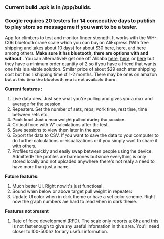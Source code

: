 ### Current build .apk is in /app/builds.
### Google requires 20 testers for 14 consecutive days to publish to play store so message me if you want to be a tester.
App for climbers to test and monitor finger strength. It works with the WH-C06 bluetooth crane scale which you can buy on AliExpress (With free shipping and takes about 10 days) for about $30 [here](https://www.aliexpress.us/item/3256806312872948.html), [here](https://www.aliexpress.us/item/3256806012892302.html), and [here](https://www.aliexpress.us/item/3256807190074678.html) among others. **Make sure it has bluetooth, there are options with and without** .  You can alternatively get one off Alibaba [here](https://www.alibaba.com/product-detail/Smart-WH-C06-Digital-Electronic-Hanging_1601242156410.html), [here](https://www.alibaba.com/product-detail/USB-Rechargeable-WH-C06-300KG-Electronic_1601242039585.html), or [here](https://www.alibaba.com/product-detail/Weiheng-WH-C06-Blue-Tooth-Industrial_1601242025682.html) but they have a minimum order quantity of 2 so if you have a friend that wants one this is a viable solution. Similar price of about $29 each after shipping cost but has a shipping time of 1-2 months. There may be ones on amazon but at this time the bluetooth one is not available there.

**Current features :**
  1. Live data view. Just see what you're pulling and gives you a max and average for the session.
  2. Repeaters. Set the number of sets, reps, work time, rest time, time between sets etc.
  3. Peak load. Just a max weight pulled during the session.
  4. Critical force with W' calculations after the test.
  5. Save sessions to view them later in the app
  6. Export the data to CSV. If you want to save the data to your computer to do further calculations or visualizations or if you simply want to share it with others.
  7. Profiles to quickly and easily swap between people using the device. Admittedly the profiles are barebones but since everything is only stored locally and not uploaded anywhere, there's not really a need to have more than just a name.

**Future features:**
  1. Much better UI. Right now it's just functional.
  2. Sound when below or above target pull weight in repeaters
  3. Update UI color when in dark theme or have a set color scheme. Right now the graph numbers are hard to read when in dark theme.

**Features not present**
  1. Rate of force development (RFD). The scale only reports at 8hz and this is not fast enough to give any useful information in this area. You'll need closer to 100-500hz for any useful information.
